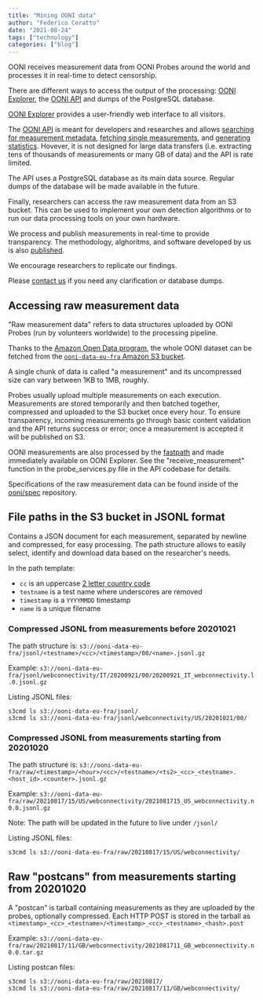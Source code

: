 ```yaml
---
title: "Mining OONI data"
author: "Federico Ceratto"
date: "2021-08-24"
tags: ["technology"]
categories: ["blog"]
---
```


OONI receives measurement data from OONI Probes around the world and processes it in real-time to detect censorship.

There are different ways to access the output of the processing: [OONI Explorer](https://explorer.ooni.org/), the [OONI API](https://api.ooni.io/) and
dumps of the PostgreSQL database.

[OONI Explorer](https://explorer.ooni.org/) provides a user-friendly web interface to all visitors.

The [OONI API](https://api.ooni.io/) is meant for developers and researches and allows [searching for
measurement metadata](https://api.ooni.io/apidocs/#/default/get_api_v1_measurements), [fetching single measurements](https://api.ooni.io/apidocs/#/default/get_api_v1_measurement_meta), and [generating statistics](https://api.ooni.io/apidocs/#/default/get_api_v1_aggregation).
Hovever, it is not designed for large data transfers (i.e. extracting tens of thousands of measurements or many GB of data) and the API is rate limited.

The API uses a PostgreSQL database as its main data source. Regular dumps of the database will be made
available in the future.

Finally, researchers can access the raw measurement data from an S3 bucket. This can be used
to implement your own detection algorithms or to run our data processing tools on your own hardware.

We process and publish measurements in real-time to provide transparency. The methodology, alghoritms,
and software developed by us is also [published](https://github.com/ooni/).

We encourage researchers to replicate our findings.

Please [contact us](/about/#contact) if you need any clarification or database dumps.

## Accessing raw measurement data

"Raw measurement data" refers to data structures uploaded by OONI Probes (run by volunteers worldwide) to the
processing pipeline.

Thanks to the [Amazon Open Data program](https://aws.amazon.com/government-education/open-data/), the whole OONI dataset
can be fetched from the [`ooni-data-eu-fra` Amazon S3 bucket](https://ooni-data-eu-fra.s3.eu-central-1.amazonaws.com/).

A single chunk of data is called "a measurement" and its uncompressed size can vary between 1KB to 1MB, roughly.

Probes usually upload multiple measurements on each execution. Measurements are stored temporarily and then batched together, compressed and uploaded to the S3 bucket once every hour. To ensure transparency, incoming measurements go through basic content validation and the API returns success or error;
once a measurement is accepted it will be published on S3.

OONI measurements are also processed by the [fastpath](https://github.com/ooni/pipeline/tree/master/af/fastpath) and made immediately available on OONI Explorer. See the "receive_measurement" function in the probe_services.py file in the API codebase for details.

Specifications of the raw measurement data can be found inside of the [ooni/spec](https://github.com/ooni/spec) repository.

## File paths in the S3 bucket in JSONL format

Contains a JSON document for each measurement, separated by newline and compressed, for easy processing.
The path structure allows to easily select, identify and download data based on the researcher's needs.

In the path template:
- `cc` is an uppercase [2 letter country code](https://en.wikipedia.org/wiki/ISO_3166-1_alpha-2)
- `testname` is a test name where underscores are removed
- `timestamp` is a `YYYYMMDD` timestamp
- `name` is a unique filename

### Compressed JSONL from measurements before 20201021

The path structure is: `s3://ooni-data-eu-fra/jsonl/<testname>/<cc>/<timestamp>/00/<name>.jsonl.gz`

Example: `s3://ooni-data-eu-fra/jsonl/webconnectivity/IT/20200921/00/20200921_IT_webconnectivity.l.0.jsonl.gz`

Listing JSONL files:
```
s3cmd ls s3://ooni-data-eu-fra/jsonl/
s3cmd ls s3://ooni-data-eu-fra/jsonl/webconnectivity/US/20201021/00/
```

### Compressed JSONL from measurements starting from 20201020

The path structure is: `s3://ooni-data-eu-fra/raw/<timestamp>/<hour>/<cc>/<testname>/<ts2>_<cc>_<testname>.<host_id>.<counter>.jsonl.gz`

Example: `s3://ooni-data-eu-fra/raw/20210817/15/US/webconnectivity/2021081715_US_webconnectivity.n0.0.jsonl.gz`

Note: The path will be updated in the future to live under `/jsonl/`

Listing JSONL files:
```
s3cmd ls s3://ooni-data-eu-fra/raw/20210817/15/US/webconnectivity/
```

## Raw "postcans" from measurements starting from 20201020

A "postcan" is tarball containing measurements as they are uploaded by the probes, optionally compressed.
Each HTTP POST is stored in the tarball as `<timestamp>_<cc>_<testname>/<timestamp>_<cc>_<testname>_<hash>.post`

Example: `s3://ooni-data-eu-fra/raw/20210817/11/GB/webconnectivity/2021081711_GB_webconnectivity.n0.0.tar.gz`

Listing postcan files:
```
s3cmd ls s3://ooni-data-eu-fra/raw/20210817/
s3cmd ls s3://ooni-data-eu-fra/raw/20210817/11/GB/webconnectivity/
```
